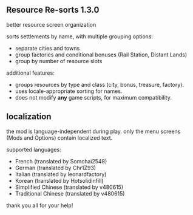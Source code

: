 ## Resource Re-sorts 1.3.0
better resource screen organization

sorts settlements by name, with multiple grouping options:
- separate cities and towns
- group factories and conditional bonuses (Rail Station, Distant Lands)
- group by number of resource slots

additional features:
- groups resources by type and class (city, bonus, treasure, factory).
- uses locale-appropriate sorting for names.
- does not modify **any** game scripts, for maximum compatibility.

## localization
the mod is language-independent during play.
only the menu screens (Mods and Options) contain localized text.

supported languages:

- French (translated by Somchai2548)
- German (translated by Chr1Z93)
- Italian (translated by leonardfactory)
- Korean (translated by Hotsolidinfill)
- Simplified Chinese (translated by v480615)
- Traditional Chinese (translated by v480615)

thank you all for your help!
